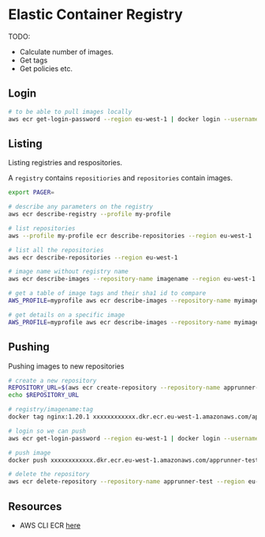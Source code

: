 # Elastic Container Registry

TODO:

* Calculate number of images.  
* Get tags
* Get policies etc.

## Login

```sh
# to be able to pull images locally
aws ecr get-login-password --region eu-west-1 | docker login --username AWS --password-stdin "xxxxxxxxxxxx.dkr.ecr.eu-west-1.amazonaws.com"
```

## Listing

Listing registries and respositories.  

A `registry` contains `repositiories` and `repositories` contain images.  

```sh
export PAGER=

# describe any parameters on the registry
aws ecr describe-registry --profile my-profile

# list repositories
aws --profile my-profile ecr describe-repositories --region eu-west-1    
```

```sh
# list all the repositories
aws ecr describe-repositories --region eu-west-1
```

```sh
# image name without registry name
aws ecr describe-images --repository-name imagename --region eu-west-1

# get a table of image tags and their sha1 id to compare
AWS_PROFILE=myprofile aws ecr describe-images --repository-name myimagename --region us-east-1 | jq -r '.imageDetails[] | [.imageDigest, (.imageTags // [])[]] | @tsv'

# get details on a specific image
AWS_PROFILE=myprofile aws ecr describe-images --repository-name myimagename --output table --query 'imageDetails[]' --image-ids imageTag=mytag
```

## Pushing

Pushing images to new repositories  

```sh
# create a new repository
REPOSITORY_URL=$(aws ecr create-repository --repository-name apprunner-test --region eu-west-1 | jq .repository.repositoryUri)
echo $REPOSITORY_URL

# registry/imagename:tag
docker tag nginx:1.20.1 xxxxxxxxxxxx.dkr.ecr.eu-west-1.amazonaws.com/apprunner-test:nginx-1-20-1

# login so we can push
aws ecr get-login-password --region eu-west-1 | docker login --username AWS --password-stdin "xxxxxxxxxxxx.dkr.ecr.eu-west-1.amazonaws.com"

# push image
docker push xxxxxxxxxxxx.dkr.ecr.eu-west-1.amazonaws.com/apprunner-test:nginx-1-20-1

# delete the repository
aws ecr delete-repository --repository-name apprunner-test --region eu-west-1 | jq -r .repository.repositoryUri
```

## Resources

* AWS CLI ECR [here](https://awscli.amazonaws.com/v2/documentation/api/latest/reference/ecr/index.html)  
